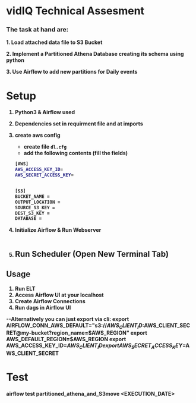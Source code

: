 # vidIQ Technical Assesment

### The task at hand are: 


<b>1.<b/>	Load attached data file to S3 Bucket

<b>2.<b/>	Implement a Partitioned Athena Database creating its schema using python 
    
<b>3.<b/>	Use Airflow to add new partitions for Daily events
    

# Setup
1. Python3 & Airflow used
2. Dependencies set in requirment file and at imports
4. create aws config
   * create file `dl.cfg`
   * add the following contents (fill the fields)
    ```bash
   [AWS]
    AWS_ACCESS_KEY_ID=
    AWS_SECRET_ACCESS_KEY=


    [S3]
    BUCKET_NAME = 
    OUTPUT_LOCATION = 
    SOURCE_S3_KEY = 
    DEST_S3_KEY = 
    DATABASE = 

   ```
5. Initialize Airflow & Run Webserver
   
    ```
6. Run Scheduler (Open New Terminal Tab)
   ---
 

## Usage
1. Run ELT 
2. Access Airflow UI at your localhost
3. Create Airflow Connections
4. Run dags in Airflow UI


--Alternatively you can just export via cli:
export AIRFLOW_CONN_AWS_DEFAULT="s3://$AWS_CLIENT_ID:$AWS_CLIENT_SECRET@my-bucket?region_name=$AWS_REGION"
export AWS_DEFAULT_REGION=$AWS_REGION
export AWS_ACCESS_KEY_ID=$AWS_CLIENT_ID
export AWS_SECRET_ACCESS_KEY=$AWS_CLIENT_SECRET


# Test
airflow test partitioned_athena_and_S3move <EXECUTION_DATE>
